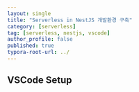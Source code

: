 ```yaml
---
layout: single
title: "Serverless in NestJS 개발환경 구축"
category: [serverless]
tag: [serverless, nestjs, vscode]
author_profile: false
published: true
typora-root-url: ../
---
```


## VSCode Setup
